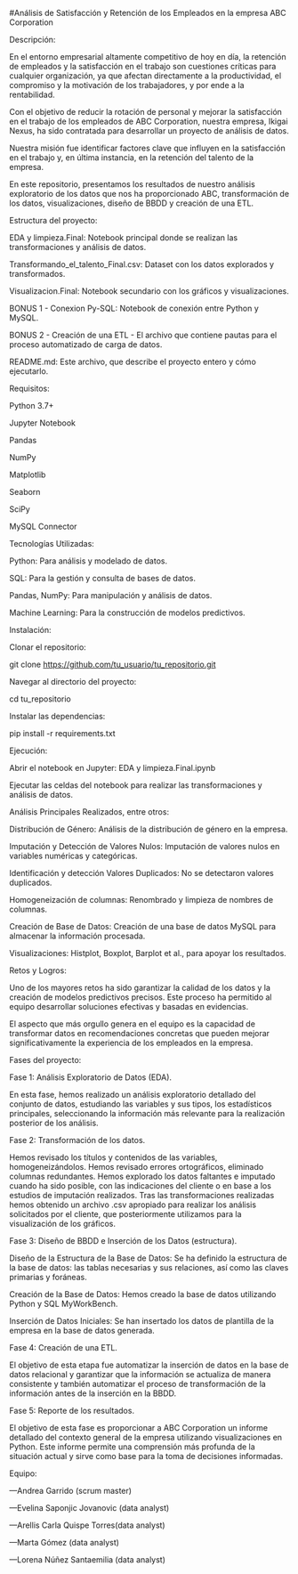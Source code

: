 #Análisis de Satisfacción y Retención de los Empleados en la empresa ABC Corporation

Descripción:

En el entorno empresarial altamente competitivo de hoy en día, la retención de empleados y la satisfacción en el trabajo son cuestiones críticas para cualquier organización, ya que afectan directamente a la productividad, el compromiso y la motivación de los trabajadores, y por ende a la rentabilidad.

Con el objetivo de reducir la rotación de personal y mejorar la satisfacción en el trabajo de los empleados de ABC Corporation, nuestra empresa, Ikigai Nexus, ha sido contratada para desarrollar un proyecto de análisis de datos. 

Nuestra misión fue identificar factores clave que influyen en la satisfacción en el trabajo y, en última instancia, en la retención del talento de la empresa.

En este repositorio, presentamos los resultados de nuestro análisis exploratorio de los datos que nos ha proporcionado ABC, transformación de los datos, visualizaciones, diseño de BBDD y creación de una ETL. 

Estructura del proyecto: 

EDA y limpieza.Final: Notebook principal donde se realizan las transformaciones y análisis de datos.

Transformando_el_talento_Final.csv: Dataset con los datos explorados y transformados.

Visualizacion.Final: Notebook secundario con los gráficos y visualizaciones.

BONUS 1 - Conexion Py-SQL: Notebook de conexión entre Python y MySQL.

BONUS 2 - Creación de una ETL - El archivo que contiene pautas para el proceso automatizado de carga de datos.

README.md: Este archivo, que describe el proyecto entero y cómo ejecutarlo.

Requisitos:

Python 3.7+

Jupyter Notebook

Pandas

NumPy

Matplotlib

Seaborn

SciPy

MySQL Connector

Tecnologías Utilizadas:

Python: Para análisis y modelado de datos.

SQL: Para la gestión y consulta de bases de datos.

Pandas, NumPy: Para manipulación y análisis de datos.

Machine Learning: Para la construcción de modelos predictivos.

Instalación: 

Clonar el repositorio:

git clone https://github.com/tu_usuario/tu_repositorio.git

Navegar al directorio del proyecto:

cd tu_repositorio

Instalar las dependencias:

pip install -r requirements.txt

Ejecución:

Abrir el notebook en Jupyter: EDA y limpieza.Final.ipynb

Ejecutar las celdas del notebook para realizar las transformaciones y análisis de datos.

Análisis Principales Realizados, entre otros: 

Distribución de Género: Análisis de la distribución de género en la empresa.

Imputación y Detección de Valores Nulos: Imputación de valores nulos en variables numéricas y categóricas.

Identificación y detección Valores Duplicados: No se detectaron valores duplicados.

Homogeneización de columnas: Renombrado y limpieza de nombres de columnas.

Creación de Base de Datos: Creación de una base de datos MySQL para almacenar la información procesada.

Visualizaciones: Histplot, Boxplot, Barplot et al., para apoyar los resultados.

Retos y Logros:

Uno de los mayores retos ha sido garantizar la calidad de los datos y la creación de modelos predictivos precisos. Este proceso ha permitido al equipo desarrollar soluciones efectivas y basadas en evidencias.

El aspecto que más orgullo genera en el equipo es la capacidad de transformar datos en recomendaciones concretas que pueden mejorar significativamente la experiencia de los empleados en la empresa.

Fases del proyecto:

Fase 1: Análisis Exploratorio de Datos (EDA).

En esta fase, hemos realizado un análisis exploratorio detallado del conjunto de datos, estudiando las variables y sus tipos, los estadísticos principales, seleccionando la información más relevante para la realización posterior de los análisis.

Fase 2: Transformación de los datos.

Hemos revisado los títulos y contenidos de las variables, homogeneizándolos. Hemos revisado errores ortográficos, eliminado columnas redundantes. Hemos explorado los datos faltantes e imputado cuando ha sido posible, con las indicaciones del cliente o en base a los estudios de imputación realizados. Tras las transformaciones realizadas hemos obtenido un archivo .csv apropiado para realizar los análisis solicitados por el cliente, que posteriormente utilizamos para la visualización de los gráficos.

Fase 3: Diseño de BBDD e Inserción de los Datos (estructura).

Diseño de la Estructura de la Base de Datos: Se ha definido la estructura de la base de datos: las tablas necesarias y sus relaciones, así como las claves primarias y foráneas.

Creación de la Base de Datos: Hemos creado la base de datos utilizando Python y SQL MyWorkBench.

Inserción de Datos Iniciales: Se han insertado los datos de plantilla de la empresa en la base de datos generada.

Fase 4: Creación de una ETL.

El objetivo de esta etapa fue automatizar la inserción de datos en la base de datos relacional y garantizar que la información se actualiza de manera consistente y también automatizar el proceso de transformación de la información antes de la inserción en la BBDD.

Fase 5: Reporte de los resultados.

El objetivo de esta fase es proporcionar a ABC Corporation un informe detallado del contexto general de la empresa utilizando visualizaciones en Python. Este informe permite una comprensión más profunda de la situación actual y sirve como base para la toma de decisiones informadas.

Equipo:

—Andrea Garrido (scrum master)

—Evelina Saponjic Jovanovic (data analyst)

—Arellis Carla Quispe Torres(data analyst)

—Marta Gómez (data analyst)

—Lorena Núñez Santaemilia (data analyst)
